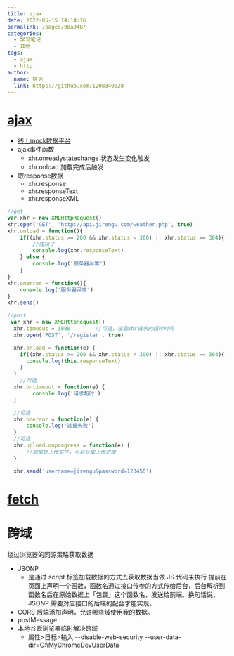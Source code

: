 ```yaml
---
title: ajax
date: 2022-05-15 14:14:16
permalink: /pages/98a948/
categories: 
  - 学习笔记
  - 其他
tags: 
  - ajax
  - http
author: 
  name: 执迷
  link: https://github.com/1208340028
---
```

# [ajax](https://segmentfault.com/a/1190000004322487#articleHeader2)
 - [线上mock数据平台](http://easy-mock.com/)
 - ajax事件函数
    - xhr.onreadystatechange 状态发生变化触发
    - xhr.onload 加载完成后触发
 - 取response数据
    - xhr.response
    - xhr.responseText
    - xhr.responseXML

```javascript
//get 
var xhr = new XMLHttpRequest()
xhr.open('GET', 'http://api.jirengu.com/weather.php', true)
xhr.onload = function(){
    if((xhr.status >= 200 && xhr.status < 300) || xhr.status == 304){
        //成功了
        console.log(xhr.responseText)
    } else {
        console.log('服务器异常')
    }
}
xhr.onerror = function(){
    console.log('服务器异常')
}
xhr.send()
```
```javascript
//post
 var xhr = new XMLHttpRequest()
  xhr.timeout = 3000        //可选，设置xhr请求的超时时间
  xhr.open('POST', '/register', true)

  xhr.onload = function(e) { 
    if((xhr.status >= 200 && xhr.status < 300) || xhr.status == 304){
      console.log(this.responseText)
    }
  }
    //可选
  xhr.ontimeout = function(e) { 
        console.log('请求超时')
  }

  //可选
  xhr.onerror = function(e) {
      console.log('连接失败')
  }
  //可选
  xhr.upload.onprogress = function(e) {
      //如果是上传文件，可以获取上传进度
  }

  xhr.send('username=jirengu&password=123456')
```

# [fetch](https://www.w3ctech.com/topic/854)
# 跨域
绕过浏览器的同源策略获取数据
- JSONP
    - 是通过 script 标签加载数据的方式去获取数据当做 JS 代码来执行 提前在页面上声明一个函数，函数名通过接口传参的方式传给后台，后台解析到函数名后在原始数据上「包裹」这个函数名，发送给前端。换句话说，JSONP 需要对应接口的后端的配合才能实现。
- CORS 后端添加声明，允许哪些域使用我的数据。
- postMessage
-  本地谷歌浏览器临时解决跨域
    - 属性>目标>输入  --disable-web-security --user-data-dir=C:\MyChromeDevUserData
